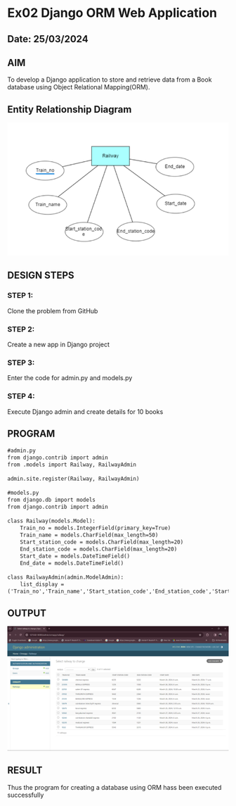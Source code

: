 # Ex02 Django ORM Web Application
## Date: 25/03/2024

## AIM
To develop a Django application to store and retrieve data from a Book database using Object Relational Mapping(ORM).

## Entity Relationship Diagram

![alt text](er.png)

## DESIGN STEPS

### STEP 1:
Clone the problem from GitHub

### STEP 2:
Create a new app in Django project

### STEP 3:
Enter the code for admin.py and models.py

### STEP 4:
Execute Django admin and create details for 10 books

## PROGRAM

```
#admin.py
from django.contrib import admin
from .models import Railway, RailwayAdmin

admin.site.register(Railway, RailwayAdmin)

#models.py
from django.db import models
from django.contrib import admin

class Railway(models.Model):    
    Train_no = models.IntegerField(primary_key=True)
    Train_name = models.CharField(max_length=50)
    Start_station_code = models.CharField(max_length=20)
    End_station_code = models.CharField(max_length=20)
    Start_date = models.DateTimeField()
    End_date = models.DateTimeField() 
 
class RailwayAdmin(admin.ModelAdmin):
    list_display = ('Train_no','Train_name','Start_station_code','End_station_code','Start_date','End_date')

```
## OUTPUT
![alt text](<Screenshot 2024-03-25 090113.png>)


## RESULT
Thus the program for creating a database using ORM hass been executed successfully
